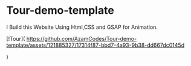 # Tour-demo-template

I Build this Website Using Html,CSS and GSAP for Animation.

[!Tour](
https://github.com/AzamCodes/Tour-demo-template/assets/121885327/17314f87-bbd7-4a93-9b38-dd667dc0145d


)
